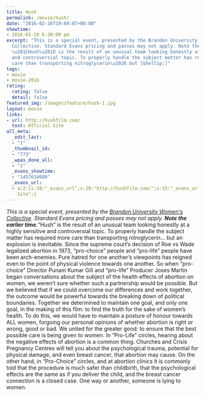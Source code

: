 ```yaml
---
title: Hush
permalink: /movie/hush/
date: "2016-02-26T19:09:07+00:00"
showtime:
- 2016-03-10 6:30:00 pm
excerpt: "This is a special event, presented by the Brandon University Women&#8217;s
  Collective. Standard Evans pricing and passes may not apply. Note the earlier time.
  \u201CHush\u201D is the result of an unusual team looking honestly at a highly sensitive
  and controversial topic. To properly handle the subject matter has required more
  care than transporting nitroglycerin\u2026 but [&hellip;]"
tags:
- movie
- movie-2016
rating:
  rating: false
  detail: false
featured_img: /images/feature/hush-1.jpg
layout: movie
links:
- url: http://hushfilm.com/
  text: Official Site
all_meta:
  _edit_last:
  - "1"
  _thumbnail_id:
  - "773"
  _wpas_done_all:
  - "1"
  _evans_showtime:
  - "1457634600"
  _evans_url:
  - a:2:{s:10:"_evans_url";s:20:"http://hushfilm.com/";s:15:"_evans_url_name";s:13:"Official
    Site";}
---
```


*This is a special event, presented by the [Brandon University Women's Collective](http://www.busu.ca/collectives/). Standard Evans pricing and passes may not apply. **Note the earlier time.***“Hush” is the result of an unusual team looking honestly at a highly sensitive and controversial topic. To properly handle the subject matter has required more care than transporting nitroglycerin… but an explosion is inevitable. Since the supreme court’s decision of Roe vs Wade legalized abortion in 1973, “pro-choice” people and “pro-life” people have been arch-enemies. Pure hatred for one another’s viewpoints has reigned even to the point of physical violence towards one another. So when “pro-choice” Director Punam Kumar Gill and “pro-life” Producer Joses Martin began conversations about the subject of the health effects of abortion on women, we weren’t sure whether such a partnership would be possible. But we believed that if we could overcome our differences and work together, the outcome would be powerful towards the breaking down of political boundaries. Together we determined to maintain one goal, and only one goal, in the making of this film: to find the truth for the sake of women’s health. To do this, we would have to maintain a posture of honour towards ALL women, forgoing our personal opinions of whether abortion is right or wrong, good or bad. We united for the greater good: to ensure that the best possible care is being given to women. In “Pro-Life” circles, hearing about the negative effects of abortion is a common thing. Churches and Crisis Pregnancy Centres will tell you about the psychological trauma, potential for physical damage, and even breast cancer, that abortion may cause. On the other hand, in “Pro-Choice” circles, and at abortion clinics it is commonly told that the procedure is much safer than childbirth, that the psychological effects are the same as if you deliver the child, and the breast cancer connection is a closed case. One way or another, someone is lying to women.